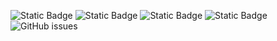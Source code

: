 ![Static Badge](https://img.shields.io/badge/blacklists-60-000000) ![Static Badge](https://img.shields.io/badge/blacklisted-2875843-cc0000) ![Static Badge](https://img.shields.io/badge/whitelisted-2242-00CC00) ![Static Badge](https://img.shields.io/badge/streaming_blacklist-28106-000000) ![GitHub issues](https://img.shields.io/github/issues/fabriziosalmi/blacklists)

